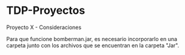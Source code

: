 # TDP-Proyectos
Proyecto X - Consideraciones

Para que funcione bomberman.jar, es necesario incorporarlo en una carpeta junto con los archivos que se encuentran en la carpeta "Jar".
